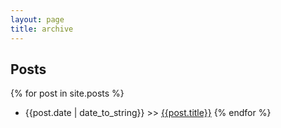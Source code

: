 ```yaml
---
layout: page
title: archive
---
```

## Posts

{% for post in site.posts %}
* {{post.date | date_to_string}} >> <a href="http://aahill.github.io{{post.url }}">{{post.title}}</a>
{% endfor %}